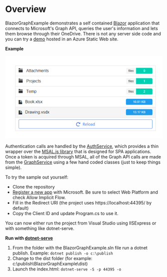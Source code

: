 # Overview
BlazorGraphExample demonstrates a self contained [Blazor](https://blazor.net) application that connects to Microsoft's Graph API, queries the user's information and lets them browse through their OneDrive. There is not any server side code and you can try a [demo](https://blazorgraph.z20.web.core.windows.net/) hosted in an Azure Static Web site.

**Example**

<img src="https://github.com/jburman/BlazorGraphExample/raw/master/Docs/onedrive.png" />

Authentication calls are handled by the [AuthService](https://github.com/jburman/BlazorGraphExample/blob/master/BlazorGraphExample/Services/AuthService.cs), 
which provides a thin wrapper over the [MSAL.js library](https://github.com/AzureAD/microsoft-authentication-library-for-js) 
that is designed for SPA applications. Once a token is acquired through MSAL, all of the Graph API calls are made 
from the [GraphService](https://github.com/jburman/BlazorGraphExample/blob/master/BlazorGraphExample/Services/GraphService.cs) 
using a few hand coded classes (just to keep things simple).

To try the sample out yourself:
- Clone the repository
- [Register a new app](https://apps.dev.microsoft.com/) with Microsoft. Be sure to select Web Platform and check Allow Implicit Flow.
- Fill in the Redirect URI (the project uses https://localhost:44395/ by default)
- Copy the Client ID and update Program.cs to use it.
  
You can now either run the project from Visual Studio using IISExpress or with something like dotnet-serve. 

**Run with [dotnet-serve](https://www.nuget.org/packages/dotnet-serve/)**

1. From the folder with the BlazorGraphExample.sln file run a dotnet publish.
Example: `dotnet publish -o c:\publish`
2. Change to the dist folder (for example: c:\publish\BlazorGraphExample\dist)
3. Launch the index.html: `dotnet-serve -S -p 44395 -o`
